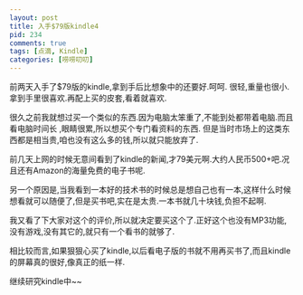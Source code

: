 ```yaml
--- 
layout: post
title: 入手$79版kindle4
pid: 234
comments: true
tags: [点滴, Kindle]
categories: [唠唠叨叨]
---
```

前两天入手了$79版的kindle,拿到手后比想象中的还要好.呵呵.
很轻,重量也很小.拿到手里很喜欢.再配上买的皮套,看着就喜欢.

很久之前我就想过买一个类似的东西.因为电脑太笨重了,不能到处都带着电脑.而且看电脑时间长 ,眼睛很累,所以想买个专门看资料的东西.
但是当时市场上的这类东西都是相当贵,咱也没有这么多的钱,所以就只能放弃了.

前几天上网的时候无意间看到了kindle的新闻,才79美元啊.大约人民币500+吧.况且还有Amazon的海量免费的电子书呢.

另一个原因是,当我看到一本好的技术书的时候总是想自己也有一本,这样什么时候想看就可以随便了,但是买书吧,实在是太贵.一本书就几十块钱,负担不起啊.

我又看了下大家对这个的评价,所以就决定要买这个了.正好这个也没有MP3功能,没有游戏,没有其它的,就只有一个看书的就够了.

相比较而言,如果狠狠心买了kindle,以后看电子版的书就不用再买书了,而且kindle的屏幕真的很好,像真正的纸一样.

继续研究kindle中~~
